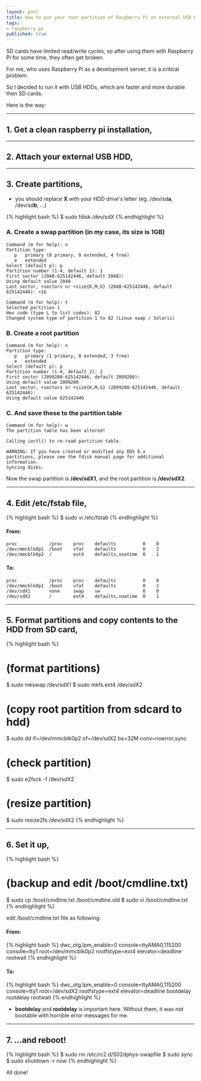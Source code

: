 ```yaml
---
layout: post
title: How to put your root partition of Raspberry Pi on external USB HDD
tags:
- raspberry pi
published: true
---
```


SD cards have limited read/write cycles, so after using them with Raspberry Pi for some time, they often get broken.

For me, who uses Raspberry Pi as a development server, it is a critical problem.

So I decided to run it with USB HDDs, which are faster and more durable then SD cards.

Here is the way:

----

## 1. Get a clean raspberry pi installation,

----

## 2. Attach your external USB HDD,

----

## 3. Create partitions,

* you should replace **X** with your HDD drive\'s letter (eg. /dev/sd**a**, /dev/sd**b**, ...)

{% highlight bash %}
$ sudo fdisk /dev/sdX
{% endhighlight %}


### A. Create a swap partition (in my case, its size is 1GB)

~~~~
Command (m for help): n
Partition type:
   p   primary (0 primary, 0 extended, 4 free)
   e   extended
Select (default p): p
Partition number (1-4, default 1): 1
First sector (2048-625142446, default 2048): 
Using default value 2048
Last sector, +sectors or +size{K,M,G} (2048-625142446, default 625142446): +1G
~~~~

~~~~
Command (m for help): t
Selected partition 1
Hex code (type L to list codes): 82
Changed system type of partition 1 to 82 (Linux swap / Solaris)
~~~~

### B. Create a root partition

~~~~
Command (m for help): n
Partition type:
   p   primary (1 primary, 0 extended, 3 free)
   e   extended
Select (default p): p
Partition number (1-4, default 2): 2
First sector (2099200-625142446, default 2099200): 
Using default value 2099200
Last sector, +sectors or +size{K,M,G} (2099200-625142446, default 625142446): 
Using default value 625142446
~~~~

### C. And save these to the partition table

~~~~
Command (m for help): w
The partition table has been altered!

Calling ioctl() to re-read partition table.

WARNING: If you have created or modified any DOS 6.x
partitions, please see the fdisk manual page for additional
information.
Syncing disks.
~~~~

Now the swap partition is **/dev/sdX1**, and the root partition is **/dev/sdX2**.

----

## 4. Edit /etc/fstab file,

{% highlight bash %}
$ sudo vi /etc/fstab
{% endhighlight %}

#### From:

~~~~
proc            /proc    proc    defaults          0    0
/dev/mmcblk0p1  /boot    vfat    defaults          0    2
/dev/mmcblk0p2  /        ext4    defaults,noatime  0    1
~~~~

#### To:

~~~~
proc            /proc    proc    defaults          0    0
/dev/mmcblk0p1  /boot    vfat    defaults          0    2
/dev/sdX1       none     swap    sw                0    0
/dev/sdX2       /        ext4    defaults,noatime  0    1
~~~~

----

## 5. Format partitions and copy contents to the HDD from SD card,

{% highlight bash %}
# (format partitions)
$ sudo mkswap /dev/sdX1
$ sudo mkfs.ext4 /dev/sdX2

# (copy root partition from sdcard to hdd)
$ sudo dd if=/dev/mmcblk0p2 of=/dev/sdX2 bs=32M conv=noerror,sync

# (check partition)
$ sudo e2fsck -f /dev/sdX2

# (resize partition)
$ sudo resize2fs /dev/sdX2
{% endhighlight %}

----

## 6. Set it up,

{% highlight bash %}
# (backup and edit /boot/cmdline.txt)
$ sudo cp /boot/cmdline.txt /boot/cmdline.old
$ sudo vi /boot/cmdline.txt
{% endhighlight %}

edit /boot/cmdline.txt file as following:

#### From:

{% highlight bash %}
dwc_otg.lpm_enable=0 console=ttyAMA0,115200 console=tty1 root=/dev/mmcblk0p2 rootfstype=ext4 elevator=deadline rootwait
{% endhighlight %}

#### To:

{% highlight bash %}
dwc_otg.lpm_enable=0 console=ttyAMA0,115200 console=tty1 root=/dev/sdX2 rootfstype=ext4 elevator=deadline bootdelay rootdelay rootwait
{% endhighlight %}

* __bootdelay__ and __rootdelay__ is important here. Without them, it was not bootable with horrible error messages for me.

----

## 7. ...and reboot!

{% highlight bash %}
$ sudo rm /etc/rc2.d/S02dphys-swapfile
$ sudo sync
$ sudo shutdown -r now
{% endhighlight %}

All done!

